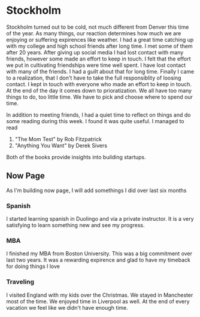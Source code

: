 # Stockholm

Stockholm turned out to be cold, not much different from Denver this time of the year. As many things, our reaction determines how much we are enjoying or suffering expirences like weather. I had a great time catching up with my college and high school friends after long time. I met some of them after 20 years. After giving up social media I had lost contact with many friends, however some made an effort to keep in touch. I felt that the effort we put in cultivating friendships were time well spent. I have lost contact with many of the friends. I had a guilt about that for long time. Finally I came to a realization, that I don't have to take the full responsiblity of loosing contact. I kept in touch with everyone who made an effort to keep in touch. At the end of the day it comes down to prioratization. We all have too many things to do, too little time. We have to pick and choose where to spend our time.

In addition to meeting friends, I had a quiet time to reflect on things and do some reading during this week. I found it was quite useful. I managed to read

1. "The Mom Test" by Rob Fitzpatrick
2. "Anything You Want" by Derek Sivers

Both of the books provide insights into building startups.

## Now Page

As I'm building now page, I will add somethings I did over last six months

### Spanish

I started learning spanish in Duolingo and via a private instructor. It is a very satisfying to learn something new and see my progress.

### MBA

I finished my MBA from Boston University. This was a big commitment over last two years. It was a rewarding expirence and glad to have my timeback for doing things I love

### Traveling

I visited England with my kids over the Christmas. We stayed in Manchester most of the time. We enjoyed time in Liverpool as well. At the end of every vacation we feel like we didn't have enough time.


